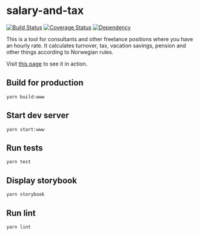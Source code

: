 # salary-and-tax

[![Build Status][travis-badge]][travis-badge-url]
[![Coverage Status][coverage-badge]][coverage-url]
[![Dependency][dm-badge]][dm-url]

This is a tool for consultants and other freelance positions where you have an hourly rate. It calculates turnover,
tax, vacation savings, pension and other things according to Norwegian rules.

Visit [this page][live-url] to see it in action.

## Build for production

    yarn build:www

## Start dev server

    yarn start:www

## Run tests

    yarn test

## Display storybook

    yarn storybook

## Run lint

    yarn lint

[travis-badge]: https://travis-ci.org/technologic-as/salary-and-tax.svg?branch=master
[travis-badge-url]: https://travis-ci.org/technologic-as/salary-and-tax
[coverage-badge]: https://coveralls.io/repos/github/technologic-as/salary-and-tax/badge.svg?branch=master
[coverage-url]: https://coveralls.io/github/technologic-as/salary-and-tax?branch=master
[dm-badge]: https://david-dm.org/technologic-as/salary-and-tax.svg
[dm-url]: https://david-dm.org/technologic-as/salary-and-tax
[live-url]: https://salary.technologic.as/

